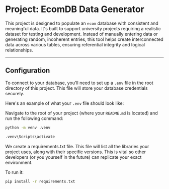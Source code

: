 # Project: EcomDB Data Generator

This project is designed to populate an `ecom` database with consistent and meaningful data. It's built to support university projects requiring a realistic dataset for testing and development. Instead of manually entering data or generating random, incoherent entries, this tool helps create interconnected data across various tables, ensuring referential integrity and logical relationships.

---

## Configuration

To connect to your database, you'll need to set up a `.env` file in the root directory of this project. 
This file will store your database credentials securely.

Here's an example of what your `.env` file should look like:

Navigate to the root of your project (where your `README.md` is located) and run the following command:
```bash
python -m venv .venv
```

```bash
.venv\Scripts\activate
```

We create a requirements.txt file.
This file will list all the libraries your project uses, along with their specific versions.
This is vital so other developers (or you yourself in the future) can replicate your exact environment.

To run it:
```bash
pip install -r requirements.txt
```
